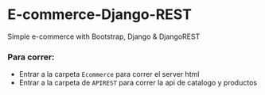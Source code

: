 # E-commerce-Django-REST
Simple e-commerce with Bootstrap, Django &amp; DjangoREST

### Para correr:
- Entrar a la carpeta ```Ecommerce``` para correr el server html
- Entrar a la carpeta de ```APIREST``` para correr la api de catalogo y productos
